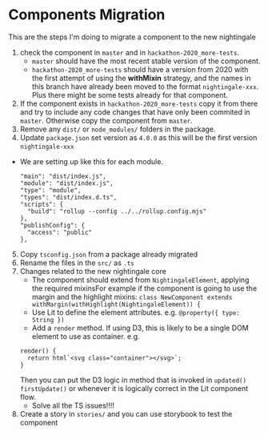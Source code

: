 # Components Migration

This are the steps I'm doing to migrate a component to the new nightingale

1. check the component in `master` and in `hackathon-2020_more-tests`.
   - `master` should have the most recent stable version of the component.
   - `hackathon-2020_more-tests` should have a version from 2020 with the first attempt of using the **withMixin** strategy, and the names in this branch have already been moved to the format `nightingale-xxx`. Plus there might be some tests already for that component.
2. If the component exists in `hackathon-2020_more-tests` copy it from there and try to include any code changes that have only been commited in `master`. Otherwise copy the component from `master`.
3. Remove any `dist/` or `node_modules/` folders in the package.
4. Update `package.json` set version as `4.0.0` as this will be the first version `nightingale-xxx`

- We are setting up like this for each module.
  ```
  "main": "dist/index.js",
  "module": "dist/index.js",
  "type": "module",
  "types": "dist/index.d.ts",
  "scripts": {
    "build": "rollup --config ../../rollup.config.mjs"
  },
  "publishConfig": {
    "access": "public"
  },
  ```

5. Copy `tsconfig.json` from a package already migrated
6. Rename the files in the `src/` as `.ts`
7. Changes related to the new nightingale core
   - The component should extend from `NightingaleElement`, applying the required mixinsFor example if the component is going to use the margin and the highlight mixins: `class NewComponent extends withMargin(withHighlight(NightingaleElement)) {`
   - Use Lit to define the element attributes. e.g. `@property({ type: String })`
   - Add a `render` method. If using D3, this is likely to be a single DOM element to use as container. e.g.
   ```
   render() {
     return html`<svg class="container"></svg>`;
   }
   ```
   Then you can put the D3 logic in method that is invoked in `updated()` `firstUpdate()` or whenever it is logically correct in the Lit component flow.
   - Solve all the TS issues!!!!
8. Create a story in `stories/` and you can use storybook to test the component
